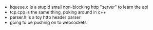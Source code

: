 * kqueue.c is a stupid small non-blocking http "server" to learn the api
* tcp.cpp is the same thing, poking around in c++
* parser.h is a toy http header parser
* going to be pushing on to websockets

